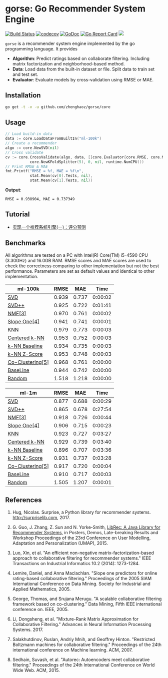 # gorse: Go Recommender System Engine

[![Build Status](https://travis-ci.org/zhenghaoz/gorse.svg?branch=master)](https://travis-ci.org/zhenghaoz/gorse)
[![codecov](https://codecov.io/gh/zhenghaoz/gorse/branch/master/graph/badge.svg)](https://codecov.io/gh/zhenghaoz/gorse)
[![GoDoc](https://godoc.org/github.com/zhenghaoz/gorse?status.svg)](https://godoc.org/github.com/zhenghaoz/gorse)
[![Go Report Card](https://goreportcard.com/badge/github.com/zhenghaoz/gorse)](https://goreportcard.com/report/github.com/zhenghaoz/gorse)
[![](https://img.shields.io/badge/stability-experimental-orange.svg)](#)

`gorse` is a recommender system engine implemented by the go programming language. It provides

- **Algorithm**: Predict ratings based on collaborate filtering. Including matrix factorization and neighborhood-based method.
- **Data**: Load data from the built-in dataset or file. Split data to train set and test set.
- **Evaluator**: Evaluate models by cross-validation using RMSE or MAE.

## Installation

```bash
go get -t -v -u github.com/zhenghaoz/gorse/core
```

## Usage

```go
// Load build-in data
data := core.LoadDataFromBuiltIn("ml-100k")
// Create a recommender
algo := core.NewSVD(nil)
// Cross validate
cv := core.CrossValidate(algo, data, []core.Evaluator{core.RMSE, core.MAE}, 
           core.NewKFoldSplitter(5), 0, nil, runtime.NumCPU())
// Print RMSE & MAE
fmt.Printf("RMSE = %f, MAE = %f\n", 
           stat.Mean(cv[0].Tests, nil), 
           stat.Mean(cv[1].Tests, nil))
```

**Output**:

```
RMSE = 0.938904, MAE = 0.737349
```

## Tutorial

- [实现一个推荐系统引擎(一)：评分预测](https://sine-x.com/gorse-1/)

## Benchmarks

All algorithms are tested on a PC with Intel(R) Core(TM) i5-4590 CPU (3.30GHz) and 16.0GB RAM. RMSE scores and MAE scores are used to check the correctness comparing to other implementation but not the best performance. Parameters are set as default values and identical to other implementation.

| ml-100k                                                      | RMSE  | MAE   | Time    |
| ------------------------------------------------------------ | ----- | ----- | ------- |
| [SVD](https://goDoc.org/github.com/ZhangZhenghao/gorse/core#SVD) | 0.939 | 0.737 | 0:00:02 |
| [SVD++](https://goDoc.org/github.com/ZhangZhenghao/gorse/core#SVDpp) | 0.925 | 0.722 | 0:01:41 |
| [NMF[3]](https://goDoc.org/github.com/ZhangZhenghao/gorse/core#NMF) | 0.970 | 0.761 | 0:00:02 |
| [Slope One[4]](https://goDoc.org/github.com/ZhangZhenghao/gorse/core#SlopeOne) | 0.941 | 0.741 | 0:00:01 |
| [KNN](https://goDoc.org/github.com/ZhangZhenghao/gorse/core#NewKNN) | 0.979 | 0.773 | 0:00:03 |
| [Centered k-NN](https://goDoc.org/github.com/ZhangZhenghao/gorse/core#NewKNNWithMean) | 0.953 | 0.752 | 0:00:03 |
| [k-NN Baseline](https://goDoc.org/github.com/ZhangZhenghao/gorse/core#NewKNNBaseLine) | 0.934 | 0.735 | 0:00:03 |
| [k-NN Z-Score](https://goDoc.org/github.com/ZhangZhenghao/gorse/core#NewKNNWithZScore) | 0.953 | 0.748 | 0:00:03 |
| [Co-Clustering[5]](https://goDoc.org/github.com/ZhangZhenghao/gorse/core#CoClustering) | 0.968 | 0.761 | 0:00:00 |
| [BaseLine](https://goDoc.org/github.com/ZhangZhenghao/gorse/core#BaseLine) | 0.944 | 0.742 | 0:00:00 |
| [Random](https://goDoc.org/github.com/ZhangZhenghao/gorse/core#Random) | 1.518 | 1.218 | 0:00:00 |

| ml-1m                                                        | RMSE  | MAE   | Time    |
| ------------------------------------------------------------ | ----- | ----- | ------- |
| [SVD](https://godoc.org/github.com/ZhangZhenghao/gorse/core#SVD) | 0.877 | 0.688 | 0:00:29 |
| [SVD++](https://godoc.org/github.com/ZhangZhenghao/gorse/core#SVDpp) | 0.865 | 0.678 | 0:27:54 |
| [NMF[3]](https://godoc.org/github.com/ZhangZhenghao/gorse/core#NMF) | 0.918 | 0.726 | 0:00:44 |
| [Slope One[4]](https://godoc.org/github.com/ZhangZhenghao/gorse/core#SlopeOne) | 0.906 | 0.715 | 0:00:23 |
| [KNN](https://goDoc.org/github.com/ZhangZhenghao/gorse/core#NewKNN) | 0.923 | 0.727 | 0:03:27 |
| [Centered k-NN](https://goDoc.org/github.com/ZhangZhenghao/gorse/core#NewKNNWithMean) | 0.929 | 0.739 | 0:03:40 |
| [k-NN Baseline](https://goDoc.org/github.com/ZhangZhenghao/gorse/core#NewKNNBaseLine) | 0.896 | 0.707 | 0:03:36 |
| [k-NN Z-Score](https://goDoc.org/github.com/ZhangZhenghao/gorse/core#NewKNNWithZScore) | 0.931 | 0.737 | 0:03:28 |
| [Co-Clustering[5]](https://godoc.org/github.com/ZhangZhenghao/gorse/core#CoClustering) | 0.917 | 0.720 | 0:00:04 |
| [BaseLine](https://godoc.org/github.com/ZhangZhenghao/gorse/core#BaseLine) | 0.910 | 0.717 | 0:00:03 |
| [Random](https://godoc.org/github.com/ZhangZhenghao/gorse/core#Random) | 1.505 | 1.207 | 0:00:01 |

## References

1. Hug, Nicolas. Surprise, a Python library for recommender systems. http://surpriselib.com, 2017.

2. G. Guo, J. Zhang, Z. Sun and N. Yorke-Smith, [LibRec: A Java Library for Recommender Systems](http://ceur-ws.org/Vol-1388/demo_paper1.pdf), in Posters, Demos, Late-breaking Results and Workshop Proceedings of the 23rd Conference on User Modelling, Adaptation and Personalization (UMAP), 2015.

3. Luo, Xin, et al. "An efficient non-negative matrix-factorization-based approach to collaborative filtering for recommender systems." IEEE Transactions on Industrial Informatics 10.2 (2014): 1273-1284.

4. Lemire, Daniel, and Anna Maclachlan. "Slope one predictors for online rating-based collaborative filtering." Proceedings of the 2005 SIAM International Conference on Data Mining. Society for Industrial and Applied Mathematics, 2005.

5. George, Thomas, and Srujana Merugu. "A scalable collaborative filtering framework based on co-clustering." Data Mining, Fifth IEEE international conference on. IEEE, 2005.

6. Li, Dongsheng, et al. "Mixture-Rank Matrix Approximation for Collaborative Filtering." Advances in Neural Information Processing Systems. 2017.

7. Salakhutdinov, Ruslan, Andriy Mnih, and Geoffrey Hinton. "Restricted Boltzmann machines for collaborative filtering." Proceedings of the 24th international conference on Machine learning. ACM, 2007.

8. Sedhain, Suvash, et al. "Autorec: Autoencoders meet collaborative filtering." Proceedings of the 24th International Conference on World Wide Web. ACM, 2015.
